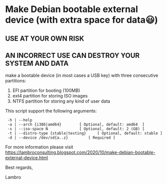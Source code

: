 # Make Debian bootable external device (with extra space for data😃)

## USE AT YOUR OWN RISK
## AN INCORRECT USE CAN DESTROY YOUR SYSTEM AND DATA 

make a bootable device (in most cases a USB key) with three consecutive partitions:
1) EFI partition for booting (100MB)
2) ext4 partition for storing ISO images
3) NTFS partition for storing any kind of user data

This script support the following arguments:
```
 -h | --help 
 -a | --arch {i386|amd64} 		 [ Optional, default: amd64  ]
 -s | --iso-space N 			 [ Optional, default: 2 (GB) ]
 -t | --distro-type {stable|testing} 	 [ Optional, default: stable ]
 -d | --device /dev/sd{a..z} 		 [ Required ]
```
For more information please visit https://lambroconsulting.blogspot.com/2020/10/make-debian-bootable-external-device.html

Best regards,

Lambro